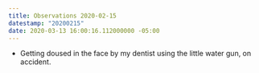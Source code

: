 ```yaml
---
title: Observations 2020-02-15
datestamp: "20200215"
date: 2020-03-13 16:00:16.112000000 -05:00
---
```


- Getting doused in the face by my dentist using the little water gun, on accident.
